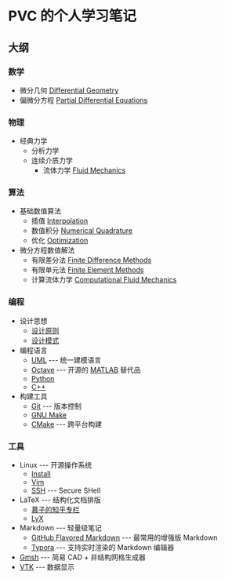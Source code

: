 # PVC 的个人学习笔记

## 大纲

### 数学
- 微分几何 [Differential Geometry](./mathematics/differential_geometry.lyx)
- 偏微分方程 [Partial Differential Equations](./mathematics/PDE.lyx)

### 物理
- 经典力学
  - 分析力学
  - 连续介质力学
    - 流体力学 [Fluid Mechanics](./physics/fluid.lyx)

### 算法
- 基础数值算法
  - 插值 [Interpolation](./algorithms/interpolation.lyx) 
  - 数值积分 [Numerical Quadrature](./algorithms/quadrature.lyx) 
  - 优化 [Optimization](./algorithms/optimization.lyx) 
- 微分方程数值解法
  - 有限差分法 [Finite Difference Methods](./algorithms/finite_difference.lyx)
  - 有限单元法 [Finite Element Methods](./algorithms/finite_element.lyx)
  - 计算流体力学 [Computational Fluid Mechanics](./algorithms/CFD.lyx)

### 编程
- 设计思想
  - [设计原则](./programming/principles.md)
  - [设计模式](./programming/patterns.md)
- 编程语言
  - [UML](./programming/UML.md) --- 统一建模语言
  - [Octave](./programming/Octave.md) --- 开源的 [MATLAB](https://www.mathworks.com/products/matlab.html) 替代品
  - [Python](./programming/Python.md)
  - [C++](./programming/C++.md)
- 构建工具
  - [Git](./programming/Git.md) --- 版本控制
  - [GNU Make](./programming/make.md#GNU-Make)
  - [CMake](./programming/make.md#CMake) --- 跨平台构建

### 工具
- Linux --- 开源操作系统
  - [Install](./tools/linux/install.md) 
  - [Vim](./tools/linux/vim.md)
  - [SSH](./tools/linux/ssh.md) --- Secure SHell
- LaTeX --- 结构化文档排版
  - [慕子的知乎专栏](https://zhuanlan.zhihu.com/typography-and-latex)
  - [LyX](./tools/LyX.md)
- Markdown --- 轻量级笔记
  - [GitHub Flavored Markdown](https://github.github.com/gfm/) --- 最常用的增强版 Markdown
  - [Typora](./tools/markdown/typora.md) --- 支持实时渲染的 Markdown 编辑器
- [Gmsh](./tools/Gmsh.md) --- 简易 CAD + 非结构网格生成器
- [VTK](./tools/VTK.md) --- 数据显示

